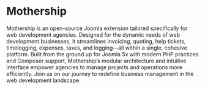 # Mothership
Mothership is an open-source Joomla extension tailored specifically for web development agencies. Designed for the dynamic needs of web development businesses, it streamlines invoicing, quoting, help tickets, timelogging, expenses, taxes, and logging—all within a single, cohesive platform. Built from the ground up for Joomla 5x with modern PHP practices and Composer support, Mothership’s modular architecture and intuitive interface empower agencies to manage projects and operations more efficiently. Join us on our journey to redefine business management in the web development landscape.
